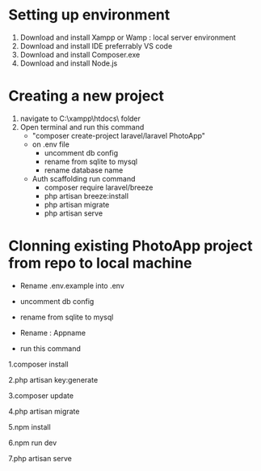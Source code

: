 Setting up environment
================================================
1. Download and install Xampp or Wamp : local server environment
2. Download and install IDE preferrably VS code
3. Download and install Composer.exe
4. Download and install Node.js

Creating a new project
==================================================
1. navigate to C:\xampp\htdocs\ folder
2. Open terminal and run this command
   - "composer create-project laravel/laravel PhotoApp"
   - on .env file
       - uncomment db config 
       - rename from sqlite to mysql
       - rename database name
    - Auth scaffolding
      run command
      - composer require laravel/breeze
      - php artisan breeze:install
      - php artisan migrate
      - php artisan serve


Clonning existing PhotoApp project from repo to local machine
===============================================================
- Rename .env.example into .env

- uncomment db config 

- rename from sqlite to mysql

- Rename : Appname 

- run this command 

1.composer install

2.php artisan key:generate

3.composer update

4.php artisan migrate

5.npm install

6.npm run dev

7.php artisan serve